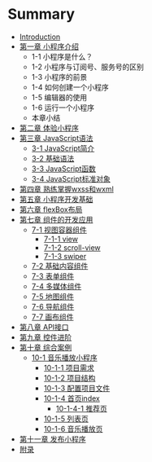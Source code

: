 # Summary

* [Introduction](README.md)
* [第一章 小程序介绍](chapter1.md)
  * 1-1 小程序是什么？
  * 1-2 小程序与订阅号、服务号的区别
  * 1-3 小程序的前景
  * 1-4 如何创建一个小程序
  * 1-5 编辑器的使用
  * 1-6 运行一个小程序
  * 本章小结
* [第二章 体验小程序](chapter2.md)
* [第三章 JavaScript语法](chapter3.md)
  * [3-1 JavaScript简介](chapter3/3-1-javascript.md)
  * [3-2 基础语法](chapter3/3-2.md)
  * [3-3 JavaScript函数](chapter3/3-3-javascript.md)
  * [3-4 JavaScript标准对象](chapter3/3-4-javascript.md)
* [第四章 熟练掌握wxss和wxml](chapter4.md)
* [第五章 小程序开发基础](chapter5.md)
* [第六章 flexBox布局](chapter6.md)
* [第七章 组件的开发应用](chapter7.md)
  * [7-1 视图容器组件](chapter7/7-1.md)
    * [7-1-1 view](chapter7/7-1/7-1-1-view.md)
    * [7-1-2 scroll-view](chapter7/7-1/7-1-2-scroll-view.md)
    * [7-1-3 swiper](chapter7/7-1/7-1-3.md)
  * [7-2 基础内容组件](chapter7/7-2.md)
  * [7-3 表单组件](chapter7/7-3.md)
  * [7-4 多媒体组件](chapter7/7-4.md)
  * [7-5 地图组件](chapter7/7-5.md)
  * [7-6 导航组件](chapter7/7-6.md)
  * [7-7 画布组件](chapter7/7-7.md)
* [第八章 API接口](chapter8.md)
* [第九章 控件进阶](chapter9.md)
* [第十章 综合案例](chapter10.md)
  * [10-1 音乐播放小程序](chapter10/10-1.md)
    * [10-1-1 项目需求](chapter10/10-1/10-1-1.md)
    * [10-1-2 项目结构](chapter10/10-1/10-1-2.md)
    * [10-1-3 配置项目文件](chapter10/10-1/10-1-3.md)
    * [10-1-4 首页index](chapter10/10-1/10-1-4-index.md)
      * [10-1-4-1 推荐页](chapter10/10-1/10-1-4-index/10-1-4-1.md)
    * [10-1-5 列表页](chapter10/10-1/10-1-5.md)
    * [10-1-6 音乐播放页](chapter10/10-1/10-1-6.md)
* [第十一章 发布小程序](chapter11.md)
* [附录](chapter12.md)

